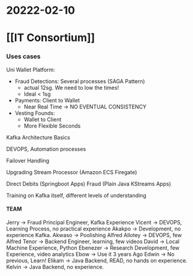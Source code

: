 
# 20222-02-10

# [[IT Consortium]]

### Uses cases

Uni Wallet Platform: 
- Fraud Detections: Several processes (SAGA Pattern)
	- actual 12sg. We need to low the times! 
	- Ideal < 1sg
- Payments: Client to Wallet
	- Near Real Time -> NO EVENTUAL CONSISTENCY
- Vesting Founds:
	- Wallet to Client
	- More Flexible Seconds

Kafka Architecture Basics

DEVOPS, Automation processes

Failover Handling

Upgrading Stream Processor (Amazon ECS Firegate)

Direct Debits (Springboot Apps)
Fraud (Plain Java KStreams Apps)

Training on Kafka itself, different levels of understanding

#### TEAM

Jerry -> Fraud Principal Engineer, Kafka Experience
Vicent -> DEVOPS, Learning Process, no practical experience
Akakpo -> Development, no experience Kafka.
Akwaso -> Poolishing 
Alfred Allotey -> DEVOPS, few
Alfred Tenor -> Backend Engineer, learning, few videos 
David -> Local Machine Experience, Python
Ebenezer -> Research Development, few Experience, video analytics
Ebow -> Use it 3 years Ago
Edwin -> No previous, Learn!
Elikam -> Java Backend, READ, no hands on experience.
Kelvin -> Java Backend, no experience.